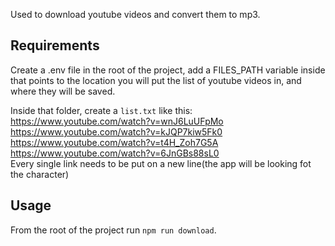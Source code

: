 Used to download youtube videos and convert them to mp3.

## Requirements

Create a .env file in the root of the project, add a FILES_PATH variable inside that points to the location you will put the list of youtube videos in, and where they will be saved.

Inside that folder, create a `list.txt` like this:
https://www.youtube.com/watch?v=wnJ6LuUFpMo <br>
https://www.youtube.com/watch?v=kJQP7kiw5Fk0 <br>
https://www.youtube.com/watch?v=t4H_Zoh7G5A <br>
https://www.youtube.com/watch?v=6JnGBs88sL0 <br>
Every single link needs to be put on a new line(the app will be looking fot the character)

## Usage

From the root of the project run `npm run download`.
